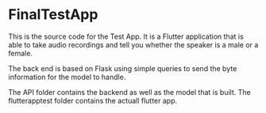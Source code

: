 # FinalTestApp

This is the source code for the Test App.
It is a Flutter application that is able to take audio recordings and tell you whether the speaker is a male or a female.

The back end is based on Flask using simple queries to send the byte information for the model to handle.

The API folder contains the backend as well as the model that is built.
The flutterapptest folder contains the actuall flutter app.
